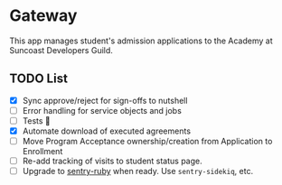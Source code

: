 # Gateway

This app manages student's admission applications to the Academy at Suncoast Developers Guild.

## TODO List

- [x] Sync approve/reject for sign-offs to nutshell
- [ ] Error handling for service objects and jobs
- [ ] Tests 😬
- [x] Automate download of executed agreements
- [ ] Move Program Acceptance ownership/creation from Application to Enrollment
- [ ] Re-add tracking of visits to student status page.
- [ ] Upgrade to [sentry-ruby](https://github.com/getsentry/sentry-ruby/issues/1029) when ready. Use `sentry-sidekiq`, etc.
